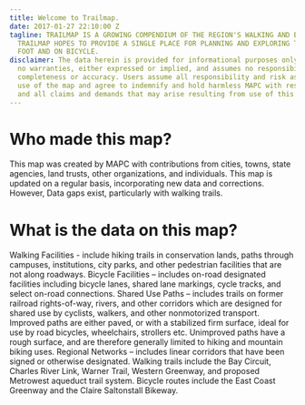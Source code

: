 ```yaml
---
title: Welcome to Trailmap.
date: 2017-01-27 22:10:00 Z
tagline: TRAILMAP IS A GROWING COMPENDIUM OF THE REGION'S WALKING AND BICYCLING FACILITIES.
  TRAILMAP HOPES TO PROVIDE A SINGLE PLACE FOR PLANNING AND EXPLORING THE REGION BY
  FOOT AND ON BICYCLE.
disclaimer: The data herein is provided for informational purposes only. MAPC makes
  no warranties, either expressed or implied, and assumes no responsibility for its
  completeness or accuracy. Users assume all responsibility and risk associated with
  use of the map and agree to indemnify and hold harmless MAPC with respect to any
  and all claims and demands that may arise resulting from use of this map.​
---
```


# Who made this map?
This map was created by MAPC with contributions from cities, towns, state agencies, land trusts, other organizations, and individuals. This map is updated on a regular basis, incorporating new data and corrections. However, Data gaps exist, particularly with walking trails.

# What is the data on this map?
Walking Facilities - include hiking trails in conservation lands, paths through campuses, institutions, city parks, and other pedestrian facilities that are not along roadways. Bicycle Facilities – includes on-road designated facilities including bicycle lanes, shared lane markings, cycle tracks, and select on-road connections. Shared Use Paths – includes trails on former railroad rights-of-way, rivers, and other corridors which are designed for shared use by cyclists, walkers, and other nonmotorized transport. Improved paths are either paved, or with a stabilized firm surface, ideal for use by road bicycles, wheelchairs, strollers etc. Unimproved paths have a rough surface, and are therefore generally limited to hiking and mountain biking uses. Regional Networks – includes linear corridors that have been signed or otherwise designated. Walking trails include the Bay Circuit, Charles River Link, Warner Trail, Western Greenway, and proposed Metrowest aqueduct trail system. Bicycle routes include the East Coast Greenway and the Claire Saltonstall Bikeway.